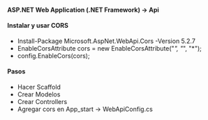 #### ASP.NET Web Application (.NET Framework) -> Api

#### Instalar y usar CORS

- Install-Package Microsoft.AspNet.WebApi.Cors -Version 5.2.7
- EnableCorsAttribute cors = new EnableCorsAttribute("_", "_", "\*");
- config.EnableCors(cors);

#### Pasos

- Hacer Scaffold
- Crear Modelos
- Crear Controllers
- Agregar cors en App_start -> WebApiConfig.cs
